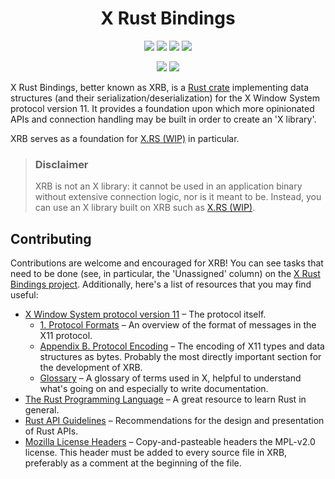 <!-- This Source Code Form is subject to the terms of the Mozilla Public
   - License, v. 2.0. If a copy of the MPL was not distributed with this
   - file, You can obtain one at https://mozilla.org/MPL/2.0/. -->

<h1 align="center">X Rust Bindings</h1>
<p align="center">
	<a href="https://github.com/XdotRS/xrb/blob/main/LICENSE">
		<img src="https://img.shields.io/crates/l/xrb?style=for-the-badge" /></a>
	<a href="https://crates.io/crates/xrb">
		<img src="https://img.shields.io/crates/v/xrb?style=for-the-badge" /></a>
	<a href="https://github.com/XdotRS/xrb/issues">
		<img src="https://img.shields.io/github/issues-raw/XdotRS/xrb?style=for-the-badge" /></a>
	<a href="https://github.com/XdotRS/xrb/actions/workflows/ci.yml">
		<img src="https://img.shields.io/github/actions/workflow/status/XdotRS/xrb/ci.yml?event=push&branch=main&label=ci&style=for-the-badge" /></a>
</p>
<p align="center">
	<a href="https://docs.aquariwm.org/doc/xrb/">
		<img src="https://img.shields.io/badge/docs-dev build-forestgreen?style=for-the-badge" /></a>
	<a href="hhttps://github.com/orgs/XdotRS/projects/1/views/1">
		<img src="https://img.shields.io/badge/todo-project-8860b8?style=for-the-badge" /></a>
</p>

X Rust Bindings, better known as XRB, is a [Rust crate] implementing data structures
(and their serialization/deserialization) for the X Window System protocol version
11. It provides a foundation upon which more opinionated APIs and connection
handling may be built in order to create an 'X library'.

XRB serves as a foundation for [X.RS (WIP)][X.RS] in particular.

[Rust crate]: https://crates.io/crates/xrb/
[X.RS]: https://github.com/XdotRS/xrs/

> ### Disclaimer
> XRB is not an X library: it cannot be used in an application binary without
> extensive connection logic, nor is it meant to be. Instead, you can use an X
> library built on XRB such as [X.RS (WIP)][X.RS].

## Contributing
Contributions are welcome and encouraged for XRB! You can see tasks that need to be done (see, in particular, the 'Unassigned' column) on the [X Rust Bindings project][XRB project]. Additionally, here's a list of resources that you may find useful:
 - [X Window System protocol version 11](https://x.org/releases/X11R7.7/doc/xproto/x11protocol.html)
   – The protocol itself.
   - [1. Protocol Formats](https://x.org/releases/X11R7.7/doc/xproto/x11protocol.html#Protocol_Formats)
     – An overview of the format of messages in the X11 protocol.
   - [Appendix B. Protocol Encoding](https://x.org/releases/X11R7.7/doc/xproto/x11protocol.html#protocol_encoding)
     – The encoding of X11 types and data structures as bytes. Probably the most
	 directly important section for the development of XRB.
   - [Glossary](https://x.org/releases/X11R7.7/doc/xproto/x11protocol.html#glossary)
     – A glossary of terms used in X, helpful to understand what's going on and
	 especially to write documentation.
 - [The Rust Programming Language](https://doc.rust-lang.org/book/) – A great
   resource to learn Rust in general.
 - [Rust API Guidelines](https://rust-lang.github.io/api-guidelines/) –
   Recommendations for the design and presentation of Rust APIs.
 - [Mozilla License Headers](https://www.mozilla.org/en-US/MPL/headers/) –
   Copy-and-pasteable headers the MPL-v2.0 license. This header must be added to
   every source file in XRB, preferably as a comment at the beginning of the file.

[XRB project]: https://github.com/orgs/XdotRS/projects/1/views/1
